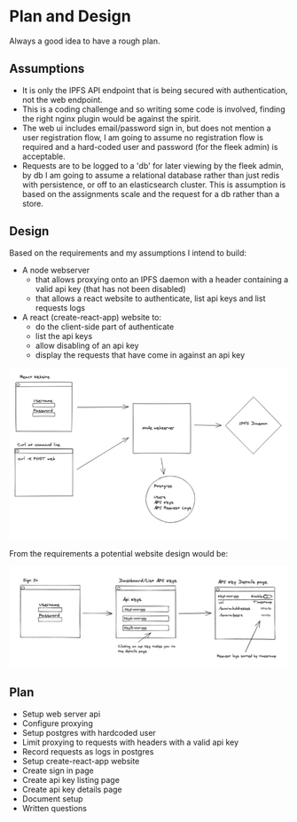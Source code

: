 # Plan and Design

Always a good idea to have a rough plan.

## Assumptions

* It is only the IPFS API endpoint that is being secured with authentication, not the web endpoint.
* This is a coding challenge and so writing some code is involved, finding the right nginx plugin would be against the spirit.
* The web ui includes email/password sign in, but does not mention a user registration flow, I am going to assume no registration flow is required and a hard-coded user and password (for the fleek admin) is acceptable.
* Requests are to be logged to a 'db' for later viewing by the fleek admin, by db I am going to assume a relational database rather than just redis with persistence, or off to an elasticsearch cluster. This is assumption is based on the assignments scale and the request for a db rather than a store.

## Design

Based on the requirements and my assumptions I intend to build:

* A node webserver
  * that allows proxying onto an IPFS daemon with a header containing a valid api key (that has not been disabled)
  * that allows a react website to authenticate, list api keys and list requests logs
* A react (create-react-app) website to:
  * do the client-side part of authenticate
  * list the api keys
  * allow disabling of an api key
  * display the requests that have come in against an api key

![Overview Design](./overview-design.png "Overview Design")

From the requirements a potential website design would be:

![Website Design](./website-pages.png "Website Design")

## Plan

* Setup web server api
* Configure proxying
* Setup postgres with hardcoded user
* Limit proxying to requests with headers with a valid api key
* Record requests as logs in postgres
* Setup create-react-app website
* Create sign in page
* Create api key listing page
* Create api key details page
* Document setup
* Written questions